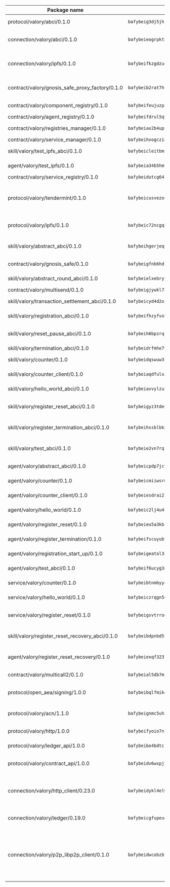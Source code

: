 | Package name                                                  | Package hash                                                  | Description                                                                                                                |
| ------------------------------------------------------------- | ------------------------------------------------------------- | -------------------------------------------------------------------------------------------------------------------------- |
| protocol/valory/abci/0.1.0                                    | `bafybeig3dj5jhsowlvg3t73kgobf6xn4nka7rkttakdb2gwsg5bp7rt7q4` | A protocol for ABCI requests and responses.                                                                                |
| connection/valory/abci/0.1.0                                  | `bafybeieogrpktpxfq74leeeeylfx33sob2hovhpl5coxlswae6xblzbezy` | connection to wrap communication with an ABCI server.                                                                      |
| connection/valory/ipfs/0.1.0                                  | `bafybeifkzgdzuoxqovcjswsnzsehjh7bjwbska26ufmcrk7hbufk4c4dae` | A connection responsible for uploading and downloading files from IPFS.                                                    |
| contract/valory/gnosis_safe_proxy_factory/0.1.0               | `bafybeib2rat7ht33l6r6ix45x5yifotq7l6oqczmqe5edxh2ackv4i72jq` | Gnosis Safe proxy factory (GnosisSafeProxyFactory) contract                                                                |
| contract/valory/component_registry/0.1.0                      | `bafybeifeujuzp56zzdhyvxitnaakqetcqhbqr2x6jxnhj7ahzm7pb2y7uy` | Component registry contract                                                                                                |
| contract/valory/agent_registry/0.1.0                          | `bafybeifdrul5qvk5hj4ggy63ff3smt6wc4c67srnqxxfpbz3jsgbpuavgy` | Agent registry contract                                                                                                    |
| contract/valory/registries_manager/0.1.0                      | `bafybeiax2b4upu7uiea4otvc5jv3rnmnnb6g2bmb2jkrhqtuyjyylskt6i` | Registries Manager contract                                                                                                |
| contract/valory/service_manager/0.1.0                         | `bafybeihvogcziooqau7n22tejzan2baghjaodkb2u74i3aao7ffomk4aem` | Service Manager contract                                                                                                   |
| skill/valory/test_ipfs_abci/0.1.0                             | `bafybeicleitbmcghumltigzfldvrmtuvcudmyivdxaezqb4lcpt4c5zahq` | IPFS e2e testing application.                                                                                              |
| agent/valory/test_ipfs/0.1.0                                  | `bafybeia34b5hm7ndrt74vzs35hm27tyiqltalqtv4iacwopn6ub5qjkd2a` | Agent for testing the ABCI connection.                                                                                     |
| contract/valory/service_registry/0.1.0                        | `bafybeidutcg64sih4syvaetggyswynfs4jlswaj63itoh4tqnwqz3ydywi` | Service Registry contract                                                                                                  |
| protocol/valory/tendermint/0.1.0                              | `bafybeicusvezoqlmyt6iqomcbwaz3xkhk2qf3d56q5zprmj3xdxfy64k54` | A protocol for communication between two AEAs to share tendermint configuration details.                                   |
| protocol/valory/ipfs/0.1.0                                    | `bafybeic72ncgqbzoz2guj4p4yjqulid7mv6yroeh65hxznloamoveeg7hq` | A protocol specification for IPFS requests and responses.                                                                  |
| skill/valory/abstract_abci/0.1.0                              | `bafybeihgerjeq4u4apuue7zzhpb3wmntuju34dbdijbbvl4wclww2gy7di` | The abci skill provides a template of an ABCI application.                                                                 |
| contract/valory/gnosis_safe/0.1.0                             | `bafybeigfnb6hdixmdwoxingxrevx7beawm2voudgtexo6vazzfa4vhyx5m` | Gnosis Safe (GnosisSafeL2) contract                                                                                        |
| skill/valory/abstract_round_abci/0.1.0                        | `bafybeielxebryu42re5s4ht6ykguwhjcnwt3iebc63m6xanrmmmn7jxx7u` | abstract round-based ABCI application                                                                                      |
| contract/valory/multisend/0.1.0                               | `bafybeigjywkl7hydjsrkogob3xebj2ifhqwmfhhxoeyrndzhhxi5u6amey` | MultiSend contract                                                                                                         |
| skill/valory/transaction_settlement_abci/0.1.0                | `bafybeicyd4d2ojvtbcfswjnlbwyuhv6r2ieg36cbxaxrbhkkvuqjasdiva` | ABCI application for transaction settlement.                                                                               |
| skill/valory/registration_abci/0.1.0                          | `bafybeifhzyfvohl5yjaycfveaakhjtnszd35tl4zcinklebfuddd3rrpla` | ABCI application for common apps.                                                                                          |
| skill/valory/reset_pause_abci/0.1.0                           | `bafybeih6bpzrqu32f3ns7b5dwie7pjbm3pjpf63yr2ci4jslvw3xfvgopa` | ABCI application for resetting and pausing app executions.                                                                 |
| skill/valory/termination_abci/0.1.0                           | `bafybeidrfmhe7y4f6ktix7c2fboxh6vmcavtnywyxpbgxj5qzzvjxflvhu` | Termination skill.                                                                                                         |
| skill/valory/counter/0.1.0                                    | `bafybeidqswuw3lhjxwicrkye4mku44b56ehvvgyj522izhql32m56yo7tm` | The ABCI Counter application example.                                                                                      |
| skill/valory/counter_client/0.1.0                             | `bafybeiaqdfulxamdshw7fykfkqvkpvjb5bnmhv7ffrjiwdi4ktiulklx6q` | A client for the ABCI counter application.                                                                                 |
| skill/valory/hello_world_abci/0.1.0                           | `bafybeiavvylzu34hy47juxco6eux6xoks4uolkm4anb23fodt2yl2dpufi` | Hello World ABCI application.                                                                                              |
| skill/valory/register_reset_abci/0.1.0                        | `bafybeigyz3tdehm5hjfhlj27npsuw3twltjvwuv22g4s4odwymfhanfi6u` | ABCI application for dummy skill that registers and resets                                                                 |
| skill/valory/register_termination_abci/0.1.0                  | `bafybeihssblbkp2o67pebt2nwz3bmcux2gezb4ae5cscn5tjinw25456jq` | ABCI application for dummy skill that registers and resets                                                                 |
| skill/valory/test_abci/0.1.0                                  | `bafybeie2vn7rqfmbksmxzo6l5mbpmyxt4eoxcbanp6zl7qyjhwt3aeavhm` | ABCI application for testing the ABCI connection.                                                                          |
| agent/valory/abstract_abci/0.1.0                              | `bafybeicpdp7jcvvvjvehfmhyklbd5l4m7hssun6low6kqan5tql4vczc4q` | The abstract ABCI AEA - for testing purposes only.                                                                         |
| agent/valory/counter/0.1.0                                    | `bafybeicmiiwsrmx62x3zz3qlhhcnls46s3v65eggpux27wwretttwkc5cq` | The ABCI Counter example as an AEA                                                                                         |
| agent/valory/counter_client/0.1.0                             | `bafybeiesdrai2lvgnwf5og4xh5n2f23giboxoivkuqj33x56xz6hgczav4` | The ABCI Counter example as an AEA                                                                                         |
| agent/valory/hello_world/0.1.0                                | `bafybeic2lj4u4xo2r7qjiax4njpojjs6gknzdpczdcx6rhlzdccyio3phu` | Hello World ABCI example.                                                                                                  |
| agent/valory/register_reset/0.1.0                             | `bafybeieu5a3kbkiwmbdx5b6wq5gjs23zkgu65kuvuc3lh4jn76arareibm` | Register reset to replicate Tendermint issue.                                                                              |
| agent/valory/register_termination/0.1.0                       | `bafybeifscuyubyakkt6iw4benm7f7luvypx54ktxib7asire2ww5xuqlz4` | Register terminate to test the termination feature.                                                                        |
| agent/valory/registration_start_up/0.1.0                      | `bafybeigeatol35n56mf3puzl3bnquv4oxxikfzlgigtucks7iagozbicge` | Registration start-up ABCI example.                                                                                        |
| agent/valory/test_abci/0.1.0                                  | `bafybeif6ucyg3gz3mifrsbjsy3zplrxiooapvox7yda2fyym53stnof4ki` | Agent for testing the ABCI connection.                                                                                     |
| service/valory/counter/0.1.0                                  | `bafybeibtnmbyyendbnfomnji7gwjclnt34ks577bgre5onqqysnmbtok64` | A set of agents incrementing a counter                                                                                     |
| service/valory/hello_world/0.1.0                              | `bafybeiczrqgn56j2salxclcdrecmxkcj7ptucd6idkw34pxcfrb75nhkaa` | A simple demonstration of a simple ABCI application                                                                        |
| service/valory/register_reset/0.1.0                           | `bafybeigsvtrroeikhircmxrqshd3qduvknd6sbibqvepqibreoj4rjti2a` | Test and debug tendermint reset mechanism.                                                                                 |
| skill/valory/register_reset_recovery_abci/0.1.0               | `bafybeibdpnbd5u6nhr3fe6ucuqsjiwt4pvvi6lwthn3rrbn3re72cxpzfm` | ABCI application for dummy skill that registers and resets                                                                 |
| agent/valory/register_reset_recovery/0.1.0                    | `bafybeiexqf3237mcz7nivz5z6sxrqshep2bgh7ygvyhxewdg37viei4unm` | Agent to showcase hard reset as a recovery mechanism.                                                                      |
| contract/valory/multicall2/0.1.0                              | `bafybeial5db7mcobpr4ntjxjgdqysrxlkbj3hrruuikvfyi66lmetzhoai` | The MakerDAO multicall2 contract.                                                                                          |
| protocol/open_aea/signing/1.0.0                               | `bafybeibqlfmikg5hk4phzak6gqzhpkt6akckx7xppbp53mvwt6r73h7tk4` | A protocol for communication between skills and decision maker.                                                            |
| protocol/valory/acn/1.1.0                                     | `bafybeignmc5uh3vgpuckljcj2tgg7hdqyytkm6m5b6v6mxtazdcvubibva` | The protocol used for envelope delivery on the ACN.                                                                        |
| protocol/valory/http/1.0.0                                    | `bafybeifyoio7nlh5zzyn5yz7krkou56l22to3cwg7gw5v5o3vxwklibhty` | A protocol for HTTP requests and responses.                                                                                |
| protocol/valory/ledger_api/1.0.0                              | `bafybeibo4bdtcrxi2suyzldwoetjar6pqfzm6vt5xal22ravkkcvdmtksi` | A protocol for ledger APIs requests and responses.                                                                         |
| protocol/valory/contract_api/1.0.0                            | `bafybeidv6wxpjyb2sdyibnmmum45et4zcla6tl63bnol6ztyoqvpl4spmy` | A protocol for contract APIs requests and responses.                                                                       |
| connection/valory/http_client/0.23.0                          | `bafybeidykl4elwbcjkqn32wt5h4h7tlpeqovrcq3c5bcplt6nhpznhgczi` | The HTTP_client connection that wraps a web-based client connecting to a RESTful API specification.                        |
| connection/valory/ledger/0.19.0                               | `bafybeicgfupeudtmvehbwziqfxiz6ztsxr5rxzvalzvsdsspzz73o5fzfi` | A connection to interact with any ledger API and contract API.                                                             |
| connection/valory/p2p_libp2p_client/0.1.0                     | `bafybeidwcobzb7ut3efegoedad7jfckvt2n6prcmd4g7xnkm6hp6aafrva` | The libp2p client connection implements a tcp connection to a running libp2p node as a traffic delegate to send/receive envelopes to/from agents in the DHT. |
